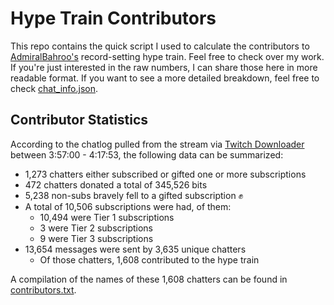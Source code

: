# Hype Train Contributors

This repo contains the quick script I used to calculate the contributors to [AdmiralBahroo's](https://www.twitch.tv/admiralbahroo) record-setting hype train. Feel free to check over my work. If you're just interested in the raw numbers, I can share those here in more readable format. If you want to see a more detailed breakdown, feel free to check [chat_info.json](./chat_info.json).

## Contributor Statistics

According to the chatlog pulled from the stream via [Twitch Downloader](https://github.com/lay295/TwitchDownloader) between 3:57:00 - 4:17:53, the following data can be summarized:

-   1,273 chatters either subscribed or gifted one or more subscriptions
-   472 chatters donated a total of 345,526 bits
-   5,238 non-subs bravely fell to a gifted subscription ✊
-   A total of 10,506 subscriptions were had, of them:
    -   10,494 were Tier 1 subscriptions
    -   3 were Tier 2 subscriptions
    -   9 were Tier 3 subscriptions
-   13,654 messages were sent by 3,635 unique chatters
    -   Of those chatters, 1,608 contributed to the hype train

A compilation of the names of these 1,608 chatters can be found in [contributors.txt](./contributors.txt).
